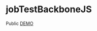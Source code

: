 # jobTestBackboneJS

Public <a href="https://jobtestbackbonejs-lomaka1313-1.c9.io/" target="_blank">DEMO</a>

